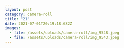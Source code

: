 ```yaml
---
layout: post
category: camera-roll
title: "21"
date: 2021-07-01T20:19:18.682Z
images:
  - file: /assets/uploads/camera-roll/img_9548.jpeg
  - file: /assets/uploads/camera-roll/img_9543.jpeg
---
```

